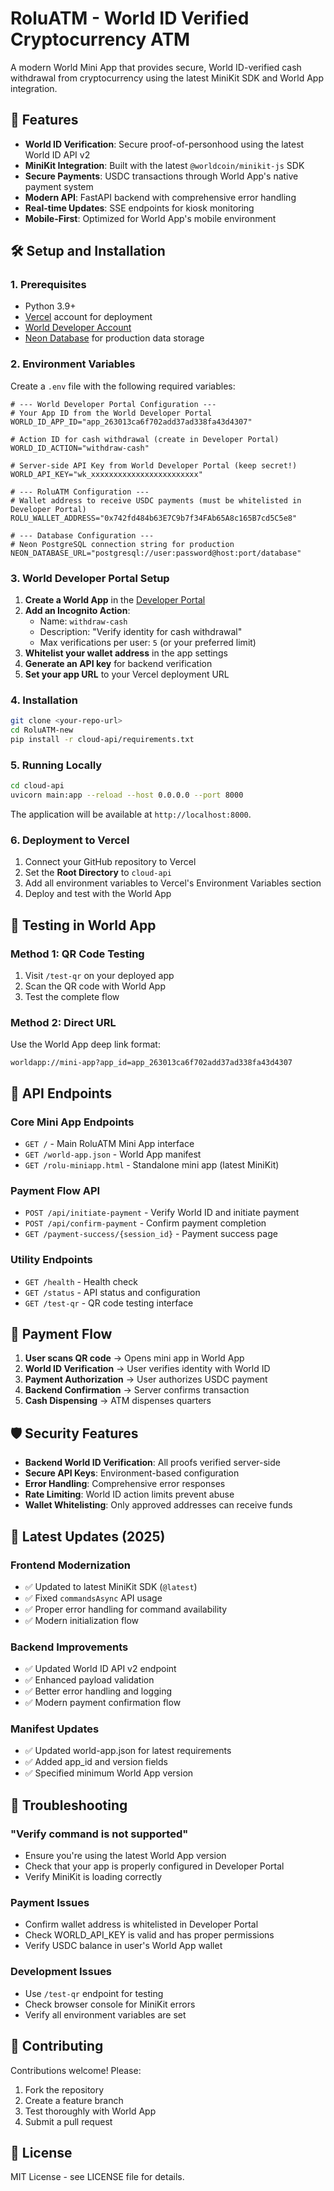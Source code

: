 # RoluATM - World ID Verified Cryptocurrency ATM

A modern World Mini App that provides secure, World ID-verified cash withdrawal from cryptocurrency using the latest MiniKit SDK and World App integration.

## 🚀 Features

- **World ID Verification**: Secure proof-of-personhood using the latest World ID API v2
- **MiniKit Integration**: Built with the latest `@worldcoin/minikit-js` SDK
- **Secure Payments**: USDC transactions through World App's native payment system
- **Modern API**: FastAPI backend with comprehensive error handling
- **Real-time Updates**: SSE endpoints for kiosk monitoring
- **Mobile-First**: Optimized for World App's mobile environment

## 🛠️ Setup and Installation

### 1. Prerequisites

- Python 3.9+
- [Vercel](https://vercel.com) account for deployment
- [World Developer Account](https://developer.worldcoin.org/)
- [Neon Database](https://neon.tech/) for production data storage

### 2. Environment Variables

Create a `.env` file with the following required variables:

```env
# --- World Developer Portal Configuration ---
# Your App ID from the World Developer Portal
WORLD_ID_APP_ID="app_263013ca6f702add37ad338fa43d4307"

# Action ID for cash withdrawal (create in Developer Portal)
WORLD_ID_ACTION="withdraw-cash"

# Server-side API Key from World Developer Portal (keep secret!)
WORLD_API_KEY="wk_xxxxxxxxxxxxxxxxxxxxxxxx"

# --- RoluATM Configuration ---
# Wallet address to receive USDC payments (must be whitelisted in Developer Portal)
ROLU_WALLET_ADDRESS="0x742fd484b63E7C9b7f34FAb65A8c165B7cd5C5e8"

# --- Database Configuration ---
# Neon PostgreSQL connection string for production
NEON_DATABASE_URL="postgresql://user:password@host:port/database"
```

### 3. World Developer Portal Setup

1. **Create a World App** in the [Developer Portal](https://developer.worldcoin.org/)
2. **Add an Incognito Action**:
   - Name: `withdraw-cash`
   - Description: "Verify identity for cash withdrawal"
   - Max verifications per user: `5` (or your preferred limit)
3. **Whitelist your wallet address** in the app settings
4. **Generate an API key** for backend verification
5. **Set your app URL** to your Vercel deployment URL

### 4. Installation

```bash
git clone <your-repo-url>
cd RoluATM-new
pip install -r cloud-api/requirements.txt
```

### 5. Running Locally

```bash
cd cloud-api
uvicorn main:app --reload --host 0.0.0.0 --port 8000
```

The application will be available at `http://localhost:8000`.

### 6. Deployment to Vercel

1. Connect your GitHub repository to Vercel
2. Set the **Root Directory** to `cloud-api`
3. Add all environment variables to Vercel's Environment Variables section
4. Deploy and test with the World App

## 📱 Testing in World App

### Method 1: QR Code Testing
1. Visit `/test-qr` on your deployed app
2. Scan the QR code with World App
3. Test the complete flow

### Method 2: Direct URL
Use the World App deep link format:
```
worldapp://mini-app?app_id=app_263013ca6f702add37ad338fa43d4307
```

## 🔧 API Endpoints

### Core Mini App Endpoints
- `GET /` - Main RoluATM Mini App interface
- `GET /world-app.json` - World App manifest
- `GET /rolu-miniapp.html` - Standalone mini app (latest MiniKit)

### Payment Flow API
- `POST /api/initiate-payment` - Verify World ID and initiate payment
- `POST /api/confirm-payment` - Confirm payment completion
- `GET /payment-success/{session_id}` - Payment success page

### Utility Endpoints
- `GET /health` - Health check
- `GET /status` - API status and configuration
- `GET /test-qr` - QR code testing interface

## 🔄 Payment Flow

1. **User scans QR code** → Opens mini app in World App
2. **World ID Verification** → User verifies identity with World ID
3. **Payment Authorization** → User authorizes USDC payment
4. **Backend Confirmation** → Server confirms transaction
5. **Cash Dispensing** → ATM dispenses quarters

## 🛡️ Security Features

- **Backend World ID Verification**: All proofs verified server-side
- **Secure API Keys**: Environment-based configuration
- **Error Handling**: Comprehensive error responses
- **Rate Limiting**: World ID action limits prevent abuse
- **Wallet Whitelisting**: Only approved addresses can receive funds

## 🔧 Latest Updates (2025)

### Frontend Modernization
- ✅ Updated to latest MiniKit SDK (`@latest`)
- ✅ Fixed `commandsAsync` API usage
- ✅ Proper error handling for command availability
- ✅ Modern initialization flow

### Backend Improvements
- ✅ Updated World ID API v2 endpoint
- ✅ Enhanced payload validation
- ✅ Better error handling and logging
- ✅ Modern payment confirmation flow

### Manifest Updates
- ✅ Updated world-app.json for latest requirements
- ✅ Added app_id and version fields
- ✅ Specified minimum World App version

## 🐛 Troubleshooting

### "Verify command is not supported"
- Ensure you're using the latest World App version
- Check that your app is properly configured in Developer Portal
- Verify MiniKit is loading correctly

### Payment Issues
- Confirm wallet address is whitelisted in Developer Portal
- Check WORLD_API_KEY is valid and has proper permissions
- Verify USDC balance in user's World App wallet

### Development Issues
- Use `/test-qr` endpoint for testing
- Check browser console for MiniKit errors
- Verify all environment variables are set

## 🤝 Contributing

Contributions welcome! Please:
1. Fork the repository
2. Create a feature branch
3. Test thoroughly with World App
4. Submit a pull request

## 📄 License

MIT License - see LICENSE file for details.